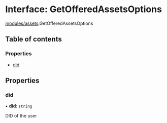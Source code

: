 # Interface: GetOfferedAssetsOptions

[modules/assets](../modules/modules_assets.md).GetOfferedAssetsOptions

## Table of contents

### Properties

- [did](modules_assets.GetOfferedAssetsOptions.md#did)

## Properties

### did

• **did**: `string`

DID of the user
